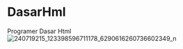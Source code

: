 # DasarHml
Programer Dasar Html
![240719215_123398596711178_6290616260736602349_n](https://user-images.githubusercontent.com/58392246/132039342-1a31b605-0399-4456-b91f-feec977a8c30.jpg)
